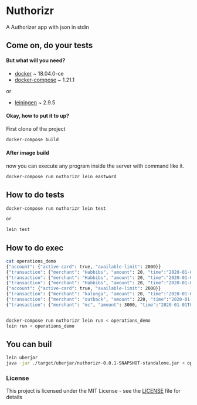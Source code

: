 # Nuthorizr

A Authorizer app with json in stdin

## Come on, do your tests

#### But what will you need?

- [docker](https://docs.docker.com/install/) ~ 18.04.0-ce
- [docker-compose](https://docs.docker.com/compose/) ~ 1.21.1

or

- [leiningen](https://leiningen.org/) ~ 2.9.5


#### Okay, how to put it to up?

First clone of the project
```bash
docker-compose build
```
#### After image build

now you can execute any program inside the server with command like it.
```bash
docker-compose run nuthorizr lein eastword
```

## How to do tests
```bash
docker-compose run nuthorizr lein test

or

lein test
```

## How to do exec
```bash
cat operations_demo
{"account": {"active-card": true, "available-limit": 2000}}
{"transaction": {"merchant": "Habbibs", "amount": 20, "time":"2020-01-01T01:01:00.000Z"}}
{"transaction": {"merchant": "Habbibs", "amount": 20, "time":"2020-01-01T01:02:00.000Z"}}
{"transaction": {"merchant": "Habbibs", "amount": 20, "time":"2020-01-01T01:04:00.000Z"}}
{"account": {"active-card": true, "available-limit": 2000}}
{"transaction": {"merchant": "kalunga", "amount": 20, "time":"2020-01-01T01:04:00.000Z"}}
{"transaction": {"merchant": "outback", "amount": 220, "time":"2020-01-01T01:04:00.000Z"}}
{"transaction": {"merchant": "mc", "amount": 3000, "time":"2020-01-01T01:04:00.000Z"}}


docker-compose run nuthorizr lein run < operations_demo
lein run < operations_demo
```

## You can buil
```bash
lein uberjar 
java -jar ./target/uberjar/nuthorizr-0.0.1-SNAPSHOT-standalone.jar < operations_demo 
```

### License  
This project is licensed under the MIT License - see the [LICENSE](LICENSE) file for details
